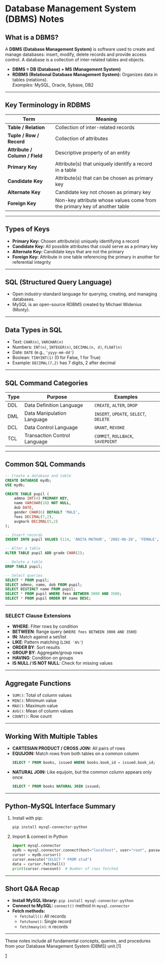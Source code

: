 # Database Management System (DBMS) Notes

## What is a DBMS?
A **DBMS (Database Management System)** is software used to create and manage databases: insert, modify, delete records and provide access control. A database is a collection of inter-related tables and objects.

- **DBMS = DB (Database) + MS (Management System)**
- **RDBMS (Relational Database Management System):** Organizes data in tables (relations).  
  _Examples:_ MySQL, Oracle, Sybase, DB2

***

## Key Terminology in RDBMS

| Term            | Meaning                                                                 |
| --------------- | ----------------------------------------------------------------------- |
| **Table / Relation**   | Collection of inter-related records                           |
| **Tuple / Row / Record** | Collection of attributes                                    |
| **Attribute / Column / Field** | Descriptive property of an entity                   |
| **Primary Key** | Attribute(s) that uniquely identify a record in a table               |
| **Candidate Key** | Attribute(s) that can be chosen as primary key                       |
| **Alternate Key** | Candidate key not chosen as primary key                              |
| **Foreign Key**  | Non-key attribute whose values come from the primary key of another table |

***

## Types of Keys
- **Primary Key:** Chosen attribute(s) uniquely identifying a record  
- **Candidate Key:** All possible attributes that could serve as a primary key  
- **Alternate Key:** Candidate keys that are not the primary  
- **Foreign Key:** Attribute in one table referencing the primary in another for referential integrity

***

## SQL (Structured Query Language)

- Open industry-standard language for querying, creating, and managing databases.
- MySQL is an open-source RDBMS created by Michael Widenius (Monty).

***

## Data Types in SQL

- Text: `CHAR(n)`, `VARCHAR(n)`
- Numbers: `INT(n)`, `INTEGER(n)`, `DECIMAL(n, d)`, `FLOAT(n)`
- Date: `DATE` (e.g., `'yyyy-mm-dd'`)
- Boolean: `TINYINT(1)` (0 for False, 1 for True)
- Example: `DECIMAL(7,2)` has 7 digits, 2 after decimal

***

## SQL Command Categories

| Type | Purpose | Examples |
|------|---------|----------|
| DDL  | Data Definition Language | `CREATE`, `ALTER`, `DROP` |
| DML  | Data Manipulation Language | `INSERT`, `UPDATE`, `SELECT`, `DELETE` |
| DCL  | Data Control Language | `GRANT`, `REVOKE` |
| TCL  | Transaction Control Language | `COMMIT`, `ROLLBACK`, `SAVEPOINT` |

***

## Common SQL Commands

```sql
-- Create a database and table
CREATE DATABASE mydb;
USE mydb;

CREATE TABLE pupil (
    admno INT(4) PRIMARY KEY,
    name VARCHAR(18) NOT NULL,
    dob DATE,
    gender CHAR(6) DEFAULT 'MALE',
    fees DECIMAL(7,2),
    avgmark DECIMAL(5,2)
);

-- Insert records
INSERT INTO pupil VALUES (114, 'ANITA MATHUR', '2002-06-20', 'FEMALE', 3150.0, 91.2);

-- Alter a table
ALTER TABLE pupil ADD grade CHAR(2);

-- Delete a table
DROP TABLE pupil;

-- Select queries
SELECT * FROM pupil;
SELECT admno, name, dob FROM pupil;
SELECT DISTINCT name FROM pupil;
SELECT * FROM pupil WHERE fees BETWEEN 3000 AND 3500;
SELECT * FROM pupil ORDER BY name DESC;
```

***

### SELECT Clause Extensions

- **WHERE**: Filter rows by condition  
- **BETWEEN**: Range query (`WHERE fees BETWEEN 3000 AND 3500`)
- **IN**: Match against a set/list  
- **LIKE**: Pattern matching (`LIKE 'A%'`)
- **ORDER BY**: Sort results  
- **GROUP BY**: Aggregate/group rows  
- **HAVING**: Condition on groups  
- **IS NULL / IS NOT NULL**: Check for missing values

***

## Aggregate Functions

- `SUM()`: Total of column values
- `MIN()`: Minimum value
- `MAX()`: Maximum value
- `AVG()`: Mean of column values
- `COUNT()`: Row count

***

## Working With Multiple Tables

- **CARTESIAN PRODUCT / CROSS JOIN:** All pairs of rows
- **EQUIJOIN:** Match rows from both tables on a common column
  ```sql
  SELECT * FROM books, issued WHERE books.book_id = issued.book_id;
  ```
- **NATURAL JOIN:** Like equijoin, but the common column appears only once
  ```sql
  SELECT * FROM books NATURAL JOIN issued;
  ```

***

## Python-MySQL Interface Summary

1. Install with pip:  
   ```bash
   pip install mysql-connector-python
   ```
2. Import & connect in Python
   ```python
   import mysql.connector
   mydb = mysql.connector.connect(host="localhost", user="root", passwd="tiger", database="school")
   cursor = mydb.cursor()
   cursor.execute("SELECT * FROM stud")
   data = cursor.fetchall()
   print(cursor.rowcount)  # Number of rows fetched
   ```

***

## Short Q&A Recap

- **Install MySQL library:** `pip install mysql-connector-python`
- **Connect to MySQL:** `connect()` method in `mysql.connector`
- **Fetch methods:**  
  - `fetchall()`: All records  
  - `fetchone()`: Single record  
  - `fetchmany(n)`: n records

***

These notes include all fundamental concepts, queries, and procedures from your Database Management System (DBMS) unit.[1]

[1](https://ppl-ai-file-upload.s3.amazonaws.com/web/direct-files/attachments/122445919/9d77493b-3e13-4e80-8e90-f2bcf315645f/12-CS-Last-Minute-Revision_240609_154654.pdf)
